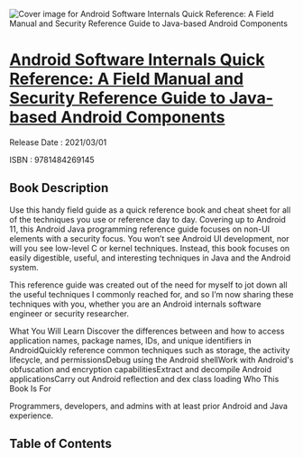 ![Cover image for Android Software Internals Quick Reference: A Field Manual and Security Reference Guide to Java-based Android Components](https://imgdetail.ebookreading.net/cover/cover/202109/EB9781484269145.jpg)

[Android Software Internals Quick Reference: A Field Manual and Security Reference Guide to Java-based Android Components](https://ebookreading.net/view/book/Android+Software+Internals+Quick+Reference%3A+A+Field+Manual+and+Security+Reference+Guide+to+Java-based+Android+Components-EB9781484269145_1.html "Android Software Internals Quick Reference: A Field Manual and Security Reference Guide to Java-based Android Components")
====================================================================================================================

Release Date : 2021/03/01

ISBN : 9781484269145

Book Description
-----------------

Use this handy field guide as a quick reference book and&nbsp;cheat sheet for all of the techniques you use or reference day to day.&nbsp;Covering up to Android 11, this Android Java programming reference guide focuses on non-UI elements with a security focus. You won’t see Android UI development, nor will you see low-level C or kernel techniques. Instead, this book focuses on easily digestible, useful, and interesting techniques in Java and the Android system.&nbsp;
 
This reference guide was created out of the need for myself to jot down all the useful techniques I commonly reached for, and so I’m now sharing these techniques with you, whether you are&nbsp;an Android internals software engineer or security researcher.&nbsp;

What You Will Learn
Discover the differences between and how to access application names, package names, IDs, and unique identifiers in AndroidQuickly reference common techniques such as storage, the activity lifecycle, and permissionsDebug using the Android shellWork with Android's obfuscation and encryption capabilitiesExtract and decompile Android applicationsCarry out Android reflection and dex class loading 
Who This Book Is For

Programmers, developers, and admins with at least prior Android and Java experience.

  

Table of Contents
-----------------

